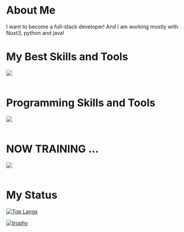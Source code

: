 # About Me

I want to become a full-stack developer!
And I am working mostly with Nuxt3, python and java!

# My Best Skills and Tools

<img src="https://skillicons.dev/icons?i=java,python,js,typescript,pug,vue,nuxt,fastapi,sqlite,mysql,github,spring,vscode,figma,docker" /> <br /><br />

# Programming Skills and Tools

<img src="https://skillicons.dev/icons?i=html,css,js,typescript,pug,java,cs,vue,nuxt,flutter,dart,python,flask,fastapi,gcp,firebase,sqlite,mysql,github,spring,eclipse,vscode,rider,atom,figma,docker" /> <br /><br />

# NOW TRAINING ...

<img src="https://skillicons.dev/icons?i=go,flutter,androidstudio,react,next,discord,figma,docker" /> <br /><br />

# My Status
<!--- 
![Shota's GitHub stats](https://github-readme-stats.vercel.app/api?username=yamu-studio&show_icons=true&theme=vue-dark)
--->
[![Top Langs](https://github-readme-stats.vercel.app/api/top-langs/?username=yamu-studio&layout=compact&theme=vue-dark)](https://github.com/anuraghazra/github-readme-stats)

[![trophy](https://github-profile-trophy.vercel.app/?username=yamu-studio&theme=alduin&rank=SECRET,SSS,SS,S,AAA,AA,A)](https://github.com/ryo-ma/github-profile-trophy)

<!---
# Connect with me:
<p align="left">
<a href="https://twitter.com/yamu_studio" target="blank"><img align="center" src="https://raw.githubusercontent.com/rahuldkjain/github-profile-readme-generator/master/src/images/icons/Social/twitter.svg" alt="yamu_studio" height="30" width="40" /></a>
</p>
--->
